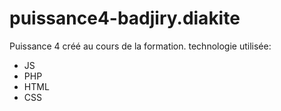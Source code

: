 # puissance4-badjiry.diakite
Puissance 4 créé au cours de la formation.
technologie utilisée: 
- JS
- PHP
- HTML
- CSS
